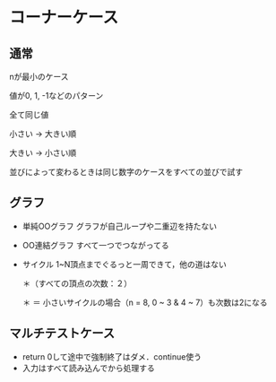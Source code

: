 # コーナーケース

## 通常
nが最小のケース

値が0, 1, -1などのパターン

全て同じ値

小さい → 大きい順

大きい → 小さい順

並びによって変わるときは同じ数字のケースをすべての並びで試す

## グラフ 

* 単純OOグラフ
    グラフが自己ループや二重辺を持たない

* OO連結グラフ
    すべて一つでつながってる

* サイクル
    1~N頂点までぐるっと一周できて，他の道はない

    ＊（すべての頂点の次数：２）

    ＊ ＝ 小さいサイクルの場合（n = 8, 0 ~ 3 & 4 ~ 7）も次数は2になる

## マルチテストケース
* return 0して途中で強制終了はダメ．continue使う
* 入力はすべて読み込んでから処理する